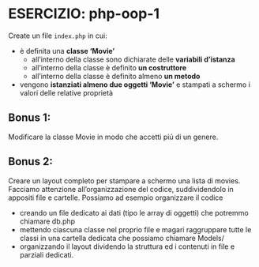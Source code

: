 # ESERCIZIO: php-oop-1

Create un file `index.php` in cui:
 - è definita una **classe ‘Movie’**
   - all’interno della classe sono dichiarate delle **variabili d’istanza**
   - all’interno della classe è definito **un costruttore**
   - all’interno della classe è definito almeno **un metodo**
 - vengono **istanziati almeno due oggetti ‘Movie’** e stampati a schermo i valori delle relative proprietà
## **Bonus 1:**
Modificare la classe Movie in modo che accetti piú di un genere.
## **Bonus 2:**
Creare un layout completo per stampare a schermo una lista di movies.
Facciamo attenzione all’organizzazione del codice, suddividendolo in appositi file e cartelle. Possiamo ad esempio organizzare il codice
- creando un file dedicato ai dati (tipo le array di oggetti) che potremmo chiamare db.php
- mettendo ciascuna classe nel proprio file e magari raggruppare tutte le classi in una cartella dedicata che possiamo chiamare Models/
- organizzando il layout dividendo la struttura ed i contenuti in file e parziali dedicati.
